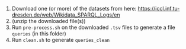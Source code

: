 1. Download one (or more) of the datasets from here: https://iccl.inf.tu-dresden.de/web/Wikidata_SPARQL_Logs/en
2. (unzip the downloaded file(s))
3. Run `pre-process.sh` on the downloaded `.tsv` files to generate a file `queries` (in this folder)
4. Run `clean.sh` to generate `queries_clean`
